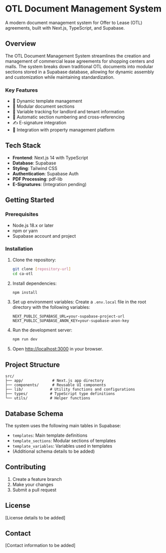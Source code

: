 # OTL Document Management System

A modern document management system for Offer to Lease (OTL) agreements, built with Next.js, TypeScript, and Supabase.

## Overview

The OTL Document Management System streamlines the creation and management of commercial lease agreements for shopping centers and malls. The system breaks down traditional OTL documents into modular sections stored in a Supabase database, allowing for dynamic assembly and customization while maintaining standardization.

### Key Features

- 📄 Dynamic template management
- 🔄 Modular document sections
- 📝 Variable tracking for landlord and tenant information
- 🔢 Automatic section numbering and cross-referencing
- ✍️ E-signature integration
- 🏢 Integration with property management platform

## Tech Stack

- **Frontend**: Next.js 14 with TypeScript
- **Database**: Supabase
- **Styling**: Tailwind CSS
- **Authentication**: Supabase Auth
- **PDF Processing**: pdf-lib
- **E-Signatures**: (Integration pending)

## Getting Started

### Prerequisites

- Node.js 18.x or later
- npm or yarn
- Supabase account and project

### Installation

1. Clone the repository:
   ```bash
   git clone [repository-url]
   cd ca-otl
   ```

2. Install dependencies:
   ```bash
   npm install
   ```

3. Set up environment variables:
   Create a `.env.local` file in the root directory with the following variables:
   ```
   NEXT_PUBLIC_SUPABASE_URL=your-supabase-project-url
   NEXT_PUBLIC_SUPABASE_ANON_KEY=your-supabase-anon-key
   ```

4. Run the development server:
   ```bash
   npm run dev
   ```

5. Open [http://localhost:3000](http://localhost:3000) in your browser.

## Project Structure

```
src/
├── app/             # Next.js app directory
├── components/      # Reusable UI components
├── lib/            # Utility functions and configurations
├── types/          # TypeScript type definitions
└── utils/          # Helper functions
```

## Database Schema

The system uses the following main tables in Supabase:

- `templates`: Main template definitions
- `template_sections`: Modular sections of templates
- `template_variables`: Variables used in templates
- (Additional schema details to be added)

## Contributing

1. Create a feature branch
2. Make your changes
3. Submit a pull request

## License

[License details to be added]

## Contact

[Contact information to be added]
